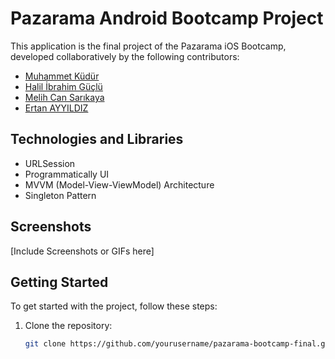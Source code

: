 # Pazarama Android Bootcamp Project

This application is the final project of the Pazarama iOS Bootcamp, developed collaboratively by the following contributors:

- [Muhammet Küdür](https://github.com/mskdr)
- [Halil İbrahim Güçlü](https://github.com/higuclu)
- [Melih Can Sarıkaya](https://github.com/melihcan1376)
- [Ertan AYYILDIZ](https://github.com/ErtanAyyildiz)


## Technologies and Libraries

- URLSession
- Programmatically UI
- MVVM (Model-View-ViewModel) Architecture
- Singleton Pattern

## Screenshots

[Include Screenshots or GIFs here]

## Getting Started

To get started with the project, follow these steps:

1. Clone the repository:

   ```bash
   git clone https://github.com/yourusername/pazarama-bootcamp-final.git
